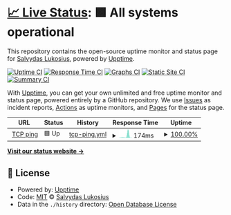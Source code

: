 # [📈 Live Status](https://up.w-ss.io): <!--live status--> **🟩 All systems operational**

This repository contains the open-source uptime monitor and status page for [Salvydas Lukosius](https://sall.w-ss.io), powered by [Upptime](https://github.com/upptime/upptime).

[![Uptime CI](https://github.com/ss-o/upptime/workflows/Uptime%20CI/badge.svg)](https://github.com/upptime/upptime/actions?query=workflow%3A%22Uptime+CI%22)
[![Response Time CI](https://github.com/ss-o/upptime/workflows/Response%20Time%20CI/badge.svg)](https://github.com/upptime/upptime/actions?query=workflow%3A%22Response+Time+CI%22)
[![Graphs CI](https://github.com/ss-o/upptime/workflows/Graphs%20CI/badge.svg)](https://github.com/upptime/upptime/actions?query=workflow%3A%22Graphs+CI%22)
[![Static Site CI](https://github.com/ss-o/upptime/workflows/Static%20Site%20CI/badge.svg)](https://github.com/upptime/upptime/actions?query=workflow%3A%22Static+Site+CI%22)
[![Summary CI](https://github.com/ss-o/upptime/workflows/Summary%20CI/badge.svg)](https://github.com/upptime/upptime/actions?query=workflow%3A%22Summary+CI%22)

With [Upptime](https://upptime.js.org), you can get your own unlimited and free uptime monitor and status page, powered entirely by a GitHub repository. We use [Issues](https://github.com/ss-o/upptime/issues) as incident reports, [Actions](https://github.com/ss-o/upptime/actions) as uptime monitors, and [Pages](https://up.w-ss.io) for the status page.

<!--start: status pages-->
<!-- This summary is generated by Upptime (https://github.com/upptime/upptime) -->
<!-- Do not edit this manually, your changes will be overwritten -->
<!-- prettier-ignore -->
| URL | Status | History | Response Time | Uptime |
| --- | ------ | ------- | ------------- | ------ |
| <img alt="" src="https://favicons.githubusercontent.com/null" height="13"> [TCP ping](1.1.1.1) | 🟩 Up | [tcp-ping.yml](https://github.com/ss-o/upptime/commits/HEAD/history/tcp-ping.yml) | <details><summary><img alt="Response time graph" src="./graphs/tcp-ping/response-time-week.png" height="20"> 174ms</summary><br><a href="https://up.w-ss.io/history/tcp-ping"><img alt="Response time 66" src="https://img.shields.io/endpoint?url=https%3A%2F%2Fraw.githubusercontent.com%2Fss-o%2Fupptime%2FHEAD%2Fapi%2Ftcp-ping%2Fresponse-time.json"></a><br><a href="https://up.w-ss.io/history/tcp-ping"><img alt="24-hour response time 64" src="https://img.shields.io/endpoint?url=https%3A%2F%2Fraw.githubusercontent.com%2Fss-o%2Fupptime%2FHEAD%2Fapi%2Ftcp-ping%2Fresponse-time-day.json"></a><br><a href="https://up.w-ss.io/history/tcp-ping"><img alt="7-day response time 174" src="https://img.shields.io/endpoint?url=https%3A%2F%2Fraw.githubusercontent.com%2Fss-o%2Fupptime%2FHEAD%2Fapi%2Ftcp-ping%2Fresponse-time-week.json"></a><br><a href="https://up.w-ss.io/history/tcp-ping"><img alt="30-day response time 110" src="https://img.shields.io/endpoint?url=https%3A%2F%2Fraw.githubusercontent.com%2Fss-o%2Fupptime%2FHEAD%2Fapi%2Ftcp-ping%2Fresponse-time-month.json"></a><br><a href="https://up.w-ss.io/history/tcp-ping"><img alt="1-year response time 66" src="https://img.shields.io/endpoint?url=https%3A%2F%2Fraw.githubusercontent.com%2Fss-o%2Fupptime%2FHEAD%2Fapi%2Ftcp-ping%2Fresponse-time-year.json"></a></details> | <details><summary><a href="https://up.w-ss.io/history/tcp-ping">100.00%</a></summary><a href="https://up.w-ss.io/history/tcp-ping"><img alt="All-time uptime 100.00%" src="https://img.shields.io/endpoint?url=https%3A%2F%2Fraw.githubusercontent.com%2Fss-o%2Fupptime%2FHEAD%2Fapi%2Ftcp-ping%2Fuptime.json"></a><br><a href="https://up.w-ss.io/history/tcp-ping"><img alt="24-hour uptime 100.00%" src="https://img.shields.io/endpoint?url=https%3A%2F%2Fraw.githubusercontent.com%2Fss-o%2Fupptime%2FHEAD%2Fapi%2Ftcp-ping%2Fuptime-day.json"></a><br><a href="https://up.w-ss.io/history/tcp-ping"><img alt="7-day uptime 100.00%" src="https://img.shields.io/endpoint?url=https%3A%2F%2Fraw.githubusercontent.com%2Fss-o%2Fupptime%2FHEAD%2Fapi%2Ftcp-ping%2Fuptime-week.json"></a><br><a href="https://up.w-ss.io/history/tcp-ping"><img alt="30-day uptime 100.00%" src="https://img.shields.io/endpoint?url=https%3A%2F%2Fraw.githubusercontent.com%2Fss-o%2Fupptime%2FHEAD%2Fapi%2Ftcp-ping%2Fuptime-month.json"></a><br><a href="https://up.w-ss.io/history/tcp-ping"><img alt="1-year uptime 100.00%" src="https://img.shields.io/endpoint?url=https%3A%2F%2Fraw.githubusercontent.com%2Fss-o%2Fupptime%2FHEAD%2Fapi%2Ftcp-ping%2Fuptime-year.json"></a></details>

<!--end: status pages-->

[**Visit our status website →**](https://up.w-ss.io)

## 📄 License

- Powered by: [Upptime](https://github.com/upptime/upptime)
- Code: [MIT](./LICENSE) © [Salvydas Lukosius](https://sall.w-ss.io)
- Data in the `./history` directory: [Open Database License](https://opendatacommons.org/licenses/odbl/1-0/)
